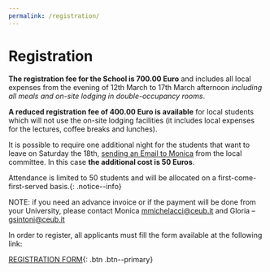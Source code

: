 ```yaml
---
permalink: /registration/
---
```


# Registration

**The registration fee for the School is 700.00 Euro** and includes all local expenses from the evening of 12th March to 17th March afternoon _including all meals and on-site lodging in double-occupancy rooms_.

**A reduced registration fee of 400.00 Euro is available** for local students which will not use the on-site lodging facilities (it includes local expenses for the lectures, coffee breaks and lunches).

It is possible to require one additional night for the students that want to leave on Saturday the 18th, [sending an Email to Monica](mailto:mmichelacci@ceub.it) from the local committee.
In this case **the additional cost is 50 Euros**.

Attendance is limited to 50 students and will be allocated on a first-come-first-served basis.{: .notice--info}

NOTE: if you need an advance invoice or if the payment will be done from your University, please contact Monica mmichelacci@ceub.it and Gloria – gsintoni@ceub.it

In order to register, all applicants must fill the form available at the following link:

[REGISTRATION FORM](https://www.ceub.it/events/event/biss-2023-bertinoro-international-spring-school-2023/){: .btn .btn--primary}
